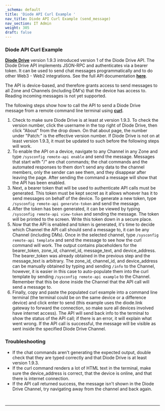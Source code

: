 ```yaml
---
_schema: default
title: 'Diode API Curl Example '
nav_title: Diode API Curl Example (send_message)
nav_section: IT Admin
weight: 305
draft: false
---
```

### **Diode API Curl Example**

<a href="https://diode.io/solutions/app/" target="_blank" rel="noopener"><strong>Diode Drive</strong></a> version 1.9.3 introduced version 1 of the Diode Drive API. The Diode Drive API implements JSON-RPC and authenticates via a bearer token. It can be used to send chat messages programmatically and to do other Web3 - Web2 integrations. See the full API documentation <a href="https://support.diode.io/article/u2888tkk38-diode-drive-api-joa" target="_blank" rel="noopener"><strong>here</strong></a>.

The API is device-based, and therefore grants access to send messages to all Zone and Channels (including DM's) that the device has access to. Reading incoming messages is not yet supported.

The following steps show how to call the API to send a Diode Drive message from a remote command line terminal using <a href="https://github.com/curl/curl" target="_blank" rel="noopener"><strong>curl</strong></a>.

1. Check to make sure Diode Drive is at least at version 1.9.3. To check the version number, click the username in the top right of Diode Drive, then click "About" from the drop down. On that about page, the number under "Patch:" is the effective version number. If Diode Drive is not on at least version 1.9.3, it must be updated to such before the following steps will work.
2. To enable the API on a device, navigate to any Channel in any Zone and type `/sysconfig remote-api enable` and send the message. Messages that start with "/" are chat commands; the chat commands and the automated responses to them don't send any data to the channel members, only the sender can see them, and they disappear after leaving the page. After sending the command a message will show that the API has been enabled.
3. Next, a bearer token that will be used to authenticate API calls must be generated. This token must be kept secret as it allows whoever has it to send messages on behalf of the device. To generate a new token, type `/sysconfig remote-api generate-token` and send the message.
4. After the token has been generated, it can be viewed by typing `/sysconfig remote-api view-token` and sending the message. The token will be printed to the screen. Write this token down in a secure place.
5. Now that the API is enabled and token is generated, it's time to decide which Channel the API call should send a message to, it can be any Channel (including DMs). Once in the selected channel, type `/sysconfig remote-api template` and send the message to see how the curl command will work. The output contains placeholders for the bearer\_token, zone\_id, channel\_id, message\_text, and device\_address. The bearer\_token was already obtained in the previous step and the message\_text is arbitrary. The zone\_id, channel\_id, and device\_address can be manually obtained by typing and sending `/info` to the Channel, however, it is easier in this case to auto-populate them into the curl template by sending `/sysconfig remote-api example` to the Channel. Remember that this be done inside the Channel that the API call will send a message to.
6. Finally, copy and paste the populated curl example into a command line terminal (the terminal could be on the same device or a difference device) and click enter to send (this example uses the diode.link gateway to forward the connection, so make sure all devices involved have internet access). The API will send back info to the terminal to show the status of the API call; if there is an error, it will explain what went wrong. If the API call is successful, the message will be visible as sent inside the specified Diode Drive Channel.

### **Troubleshooting**

* If the chat commands aren't generating the expected output, double check that they are typed correctly and that Diode Drive is at least version 1.9.3.
* If the curl command renders a lot of HTML text in the terminal, make sure the device\_address is correct, that the device is online, and that there is internet connection.
* If the API call returned success, the message isn't shown in the Diode Drive Channel, try navigating away from the channel and back again.

&nbsp;

---

&nbsp;